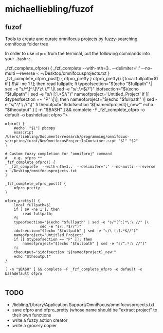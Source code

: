 # michaelliebling/fuzof

## fuzof

Tools to create and curate omnifocus projects by fuzzy-searching omnifocus folder tree

In order to use `ofpro` from the terminal, put the following commands into your `.bashrc`.

 \_fzf\_complete\_ofpro\(\) { \_fzf\_complete --with-nth=3.. --delimiter=':' --no-multi --reverse &lt; ~/Desktop/omnifocusprojects.txt } \_fzf\_complete\_ofpro\_post\(\) { ofpro\_pretty } ofpro\_pretty\(\) { local fullpath=$1 if \[ $\# -ne 1 \]; then read fullpath; fi typeofsection="$\(echo "$fullpath" \| sed -e "s/^\[^:\]\*\:\ //" \|\ sed -e "s/:.\*$//"\)" idofsection="$\(echo "$fullpath" \| sed -e "s/\ \[:\].\*$//"\)" nameofproject='Untitled\_Project' if \[\[ $typeofsection =~ "P" \]\]; then nameofproject="$\(echo "$fullpath" \| sed -e "s/^.\*:\ //"\)" fi theoutput="$idofsection '${nameofproject}\_new'" echo "$theoutput" } \[ -n "$BASH" \] && complete -F \_fzf\_complete\_ofpro -o default -o bashdefault ofpro "&gt;

```text
ofpro() {
	#echo  "$1"| pbcopy
	osascript /Users/liebling/Documents/research/programming/omnifocus-scripting/fuzof/NewOmnifocusProjectInContainer.scpt "$1" "$2"
}

# Custom fuzzy completion for "omnifproj" command
#   e.g. ofpro **
_fzf_complete_ofpro() {
  _fzf_complete  --with-nth=3..  --delimiter=':' --no-multi --reverse  < ~/Desktop/omnifocusprojects.txt 
}

_fzf_complete_ofpro_post() {
	ofpro_pretty
}

ofpro_pretty() {
	local fullpath=$1
	if [ $# -ne 1 ]; then
		read fullpath;
	fi
	typeofsection="$(echo "$fullpath" | sed -e "s/^[^:]*\:\ //" |\
                sed -e "s/:.*$//")"
	idofsection="$(echo "$fullpath" | sed -e "s/\ [:].*$//")"
	nameofproject='Untitled_Project'	
	if [[ $typeofsection =~ "P" ]]; then
		nameofproject="$(echo "$fullpath" | sed -e "s/^.*:\ //")"
	fi
	theoutput="$idofsection '${nameofproject}_new'"
	echo "$theoutput"
}

[ -n "$BASH" ] && complete -F _fzf_complete_ofpro -o default -o bashdefault ofpro 


```

## TODO

* /liebling/Library/Application Support/OmniFocus/omnifocusprojects.txt
* save ofpro and ofpro\_pretty \(whose name should be "extract project" to their own functions
* write a fuzzy action creator
* write a grocery copier


